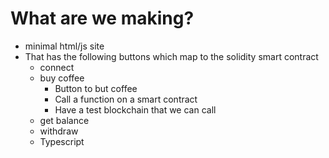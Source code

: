 # What are we making?

- minimal html/js site
- That has the following buttons which map to the solidity smart contract
  - connect
  - buy coffee
    - Button to but coffee
    - Call a function on a smart contract
    - Have a test blockchain that we can call
  - get balance
  - withdraw
  - Typescript

